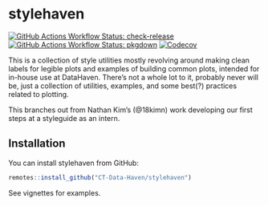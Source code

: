 

<!-- README.md is generated from README.Rmd. Please edit that file -->

# stylehaven

<!-- badges: start -->

[![GitHub Actions Workflow Status:
check-release](https://img.shields.io/github/actions/workflow/status/CT-Data-Haven/stylehaven/check-release.yaml?style=flat-square&label=check-release)](https://github.com/CT-Data-Haven/stylehaven/actions)
[![GitHub Actions Workflow Status:
pkgdown](https://img.shields.io/github/actions/workflow/status/CT-Data-Haven/stylehaven/pkgdown.yaml?style=flat-square&label=pkgdown)](https://github.com/CT-Data-Haven/stylehaven/actions)
[![Codecov](https://img.shields.io/codecov/c/github/ct-data-haven/stylehaven?style=flat-square&label=test-coverage.png)](https://app.codecov.io/gh/CT-Data-Haven/stylehaven)
<!-- badges: end -->

This is a collection of style utilities mostly revolving around making
clean labels for legible plots and examples of building common plots,
intended for in-house use at DataHaven. There’s not a whole lot to it,
probably never will be, just a collection of utilities, examples, and
some best(?) practices related to plotting.

This branches out from Nathan Kim’s (@18kimn) work developing our first
steps at a styleguide as an intern.

## Installation

You can install stylehaven from GitHub:

``` r
remotes::install_github("CT-Data-Haven/stylehaven")
```

See vignettes for examples.
